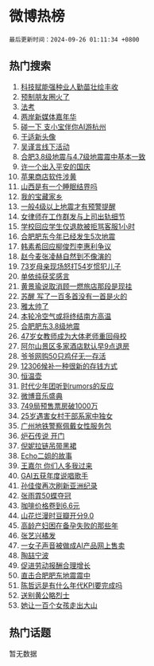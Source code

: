 # 微博热榜

`最后更新时间：2024-09-26 01:11:34 +0800`

## 热门搜索

1. [科技赋能强种业人勤苗壮绘丰收](https://m.weibo.cn/search?containerid=100103type%3D1%26t%3D10%26q%3D%23%E7%A7%91%E6%8A%80%E8%B5%8B%E8%83%BD%E5%BC%BA%E7%A7%8D%E4%B8%9A%E4%BA%BA%E5%8B%A4%E8%8B%97%E5%A3%AE%E7%BB%98%E4%B8%B0%E6%94%B6%23&stream_entry_id=51&isnewpage=1&extparam=seat%3D1%26cate%3D10103%26pos%3D0%26filter_type%3Drealtimehot%26stream_entry_id%3D51%26c_type%3D51%26q%3D%2523%25E7%25A7%2591%25E6%258A%2580%25E8%25B5%258B%25E8%2583%25BD%25E5%25BC%25BA%25E7%25A7%258D%25E4%25B8%259A%25E4%25BA%25BA%25E5%258B%25A4%25E8%258B%2597%25E5%25A3%25AE%25E7%25BB%2598%25E4%25B8%25B0%25E6%2594%25B6%2523%26dgr%3D0%26display_time%3D1727284292%26pre_seqid%3D1727284292857013971254)
1. [预制朋友圈火了](https://m.weibo.cn/search?containerid=100103type%3D1%26t%3D10%26q%3D%E9%A2%84%E5%88%B6%E6%9C%8B%E5%8F%8B%E5%9C%88%E7%81%AB%E4%BA%86&stream_entry_id=31&isnewpage=1&extparam=seat%3D1%26cate%3D5001%26band_rank%3D1%26stream_entry_id%3D31%26realpos%3D1%26lcate%3D5001%26pos%3D0%26filter_type%3Drealtimehot%26flag%3D2%26c_type%3D31%26q%3D%25E9%25A2%2584%25E5%2588%25B6%25E6%259C%258B%25E5%258F%258B%25E5%259C%2588%25E7%2581%25AB%25E4%25BA%2586%26dgr%3D0%26display_time%3D1727284292%26pre_seqid%3D1727284292857013971254)
1. [法考](https://m.weibo.cn/search?containerid=100103type%3D1%26t%3D10%26q%3D%E6%B3%95%E8%80%83&stream_entry_id=31&isnewpage=1&extparam=seat%3D1%26cate%3D5001%26band_rank%3D2%26stream_entry_id%3D31%26realpos%3D2%26lcate%3D5001%26pos%3D1%26filter_type%3Drealtimehot%26flag%3D2%26c_type%3D31%26q%3D%25E6%25B3%2595%25E8%2580%2583%26dgr%3D0%26display_time%3D1727284292%26pre_seqid%3D1727284292857013971254)
1. [两岸新媒体嘉年华](https://m.weibo.cn/search?containerid=100103type%3D1%26t%3D10%26q%3D%23%E4%B8%A4%E5%B2%B8%E6%96%B0%E5%AA%92%E4%BD%93%E5%98%89%E5%B9%B4%E5%8D%8E%23&stream_entry_id=31&isnewpage=1&extparam=seat%3D1%26cate%3D5001%26band_rank%3D3%26stream_entry_id%3D31%26realpos%3D3%26lcate%3D5001%26pos%3D2%26filter_type%3Drealtimehot%26flag%3D0%26c_type%3D31%26q%3D%2523%25E4%25B8%25A4%25E5%25B2%25B8%25E6%2596%25B0%25E5%25AA%2592%25E4%25BD%2593%25E5%2598%2589%25E5%25B9%25B4%25E5%258D%258E%2523%26dgr%3D0%26display_time%3D1727284292%26pre_seqid%3D1727284292857013971254)
1. [碰一下 支小宝伴你AI游杭州](https://m.weibo.cn/search?containerid=100103type%3D1%26t%3D10%26q%3D%23%E7%A2%B0%E4%B8%80%E4%B8%8B+%E6%94%AF%E5%B0%8F%E5%AE%9D%E4%BC%B4%E4%BD%A0AI%E6%B8%B8%E6%9D%AD%E5%B7%9E%23&stream_entry_id=31&isnewpage=1&extparam=seat%3D1%26cate%3D5001%26adid%3D256930%26band_rank%3D4%26stream_entry_id%3D31%26is_ad_pos%3D1%26lcate%3D5001%26pos%3D3%26filter_type%3Drealtimehot%26c_type%3D31%26topic_ad%3D1%26q%3D%2523%25E7%25A2%25B0%25E4%25B8%2580%25E4%25B8%258B%2520%25E6%2594%25AF%25E5%25B0%258F%25E5%25AE%259D%25E4%25BC%25B4%25E4%25BD%25A0AI%25E6%25B8%25B8%25E6%259D%25AD%25E5%25B7%259E%2523%26dgr%3D0%26display_time%3D1727284292%26pre_seqid%3D1727284292857013971254)
1. [于适新头像](https://m.weibo.cn/search?containerid=100103type%3D1%26t%3D10%26q%3D%E4%BA%8E%E9%80%82%E6%96%B0%E5%A4%B4%E5%83%8F&stream_entry_id=31&isnewpage=1&extparam=seat%3D1%26cate%3D5001%26band_rank%3D4%26stream_entry_id%3D31%26realpos%3D4%26lcate%3D5001%26pos%3D4%26filter_type%3Drealtimehot%26flag%3D2%26c_type%3D31%26q%3D%25E4%25BA%258E%25E9%2580%2582%25E6%2596%25B0%25E5%25A4%25B4%25E5%2583%258F%26dgr%3D0%26display_time%3D1727284292%26pre_seqid%3D1727284292857013971254)
1. [吴谨言线下活动](https://m.weibo.cn/search?containerid=100103type%3D1%26t%3D10%26q%3D%E5%90%B4%E8%B0%A8%E8%A8%80%E7%BA%BF%E4%B8%8B%E6%B4%BB%E5%8A%A8&stream_entry_id=31&isnewpage=1&extparam=seat%3D1%26cate%3D5001%26band_rank%3D5%26stream_entry_id%3D31%26realpos%3D5%26lcate%3D5001%26pos%3D5%26filter_type%3Drealtimehot%26flag%3D2%26c_type%3D31%26q%3D%25E5%2590%25B4%25E8%25B0%25A8%25E8%25A8%2580%25E7%25BA%25BF%25E4%25B8%258B%25E6%25B4%25BB%25E5%258A%25A8%26dgr%3D0%26display_time%3D1727284292%26pre_seqid%3D1727284292857013971254)
1. [合肥3.8级地震与4.7级地震震中基本一致](https://m.weibo.cn/search?containerid=100103type%3D1%26t%3D10%26q%3D%23%E5%90%88%E8%82%A53.8%E7%BA%A7%E5%9C%B0%E9%9C%87%E4%B8%8E4.7%E7%BA%A7%E5%9C%B0%E9%9C%87%E9%9C%87%E4%B8%AD%E5%9F%BA%E6%9C%AC%E4%B8%80%E8%87%B4%23&stream_entry_id=31&isnewpage=1&extparam=seat%3D1%26cate%3D5001%26band_rank%3D6%26stream_entry_id%3D31%26realpos%3D6%26lcate%3D5001%26pos%3D6%26filter_type%3Drealtimehot%26flag%3D0%26c_type%3D31%26q%3D%2523%25E5%2590%2588%25E8%2582%25A53.8%25E7%25BA%25A7%25E5%259C%25B0%25E9%259C%2587%25E4%25B8%258E4.7%25E7%25BA%25A7%25E5%259C%25B0%25E9%259C%2587%25E9%259C%2587%25E4%25B8%25AD%25E5%259F%25BA%25E6%259C%25AC%25E4%25B8%2580%25E8%2587%25B4%2523%26dgr%3D0%26display_time%3D1727284292%26pre_seqid%3D1727284292857013971254)
1. [许一个出入平安的国庆](https://m.weibo.cn/search?containerid=100103type%3D1%26t%3D10%26q%3D%23%E8%AE%B8%E4%B8%80%E4%B8%AA%E5%87%BA%E5%85%A5%E5%B9%B3%E5%AE%89%E7%9A%84%E5%9B%BD%E5%BA%86%23&stream_entry_id=31&isnewpage=1&extparam=seat%3D1%26cate%3D5001%26adid%3D256446%26band_rank%3D7%26stream_entry_id%3D31%26is_ad_pos%3D1%26lcate%3D5001%26pos%3D7%26filter_type%3Drealtimehot%26c_type%3D31%26topic_ad%3D1%26q%3D%2523%25E8%25AE%25B8%25E4%25B8%2580%25E4%25B8%25AA%25E5%2587%25BA%25E5%2585%25A5%25E5%25B9%25B3%25E5%25AE%2589%25E7%259A%2584%25E5%259B%25BD%25E5%25BA%2586%2523%26dgr%3D0%26display_time%3D1727284292%26pre_seqid%3D1727284292857013971254)
1. [苹果商店软件涉黄](https://m.weibo.cn/search?containerid=100103type%3D1%26t%3D10%26q%3D%23%E8%8B%B9%E6%9E%9C%E5%95%86%E5%BA%97%E8%BD%AF%E4%BB%B6%E6%B6%89%E9%BB%84%23&stream_entry_id=31&isnewpage=1&extparam=seat%3D1%26cate%3D5001%26band_rank%3D7%26stream_entry_id%3D31%26realpos%3D7%26lcate%3D5001%26pos%3D8%26filter_type%3Drealtimehot%26flag%3D0%26c_type%3D31%26q%3D%2523%25E8%258B%25B9%25E6%259E%259C%25E5%2595%2586%25E5%25BA%2597%25E8%25BD%25AF%25E4%25BB%25B6%25E6%25B6%2589%25E9%25BB%2584%2523%26dgr%3D0%26display_time%3D1727284292%26pre_seqid%3D1727284292857013971254)
1. [山西是有一个睡眠结界吗](https://m.weibo.cn/search?containerid=100103type%3D1%26t%3D10%26q%3D%23%E5%B1%B1%E8%A5%BF%E6%98%AF%E6%9C%89%E4%B8%80%E4%B8%AA%E7%9D%A1%E7%9C%A0%E7%BB%93%E7%95%8C%E5%90%97%23&stream_entry_id=31&isnewpage=1&extparam=seat%3D1%26cate%3D5001%26band_rank%3D8%26stream_entry_id%3D31%26realpos%3D8%26lcate%3D5001%26pos%3D9%26filter_type%3Drealtimehot%26flag%3D1%26c_type%3D31%26q%3D%2523%25E5%25B1%25B1%25E8%25A5%25BF%25E6%2598%25AF%25E6%259C%2589%25E4%25B8%2580%25E4%25B8%25AA%25E7%259D%25A1%25E7%259C%25A0%25E7%25BB%2593%25E7%2595%258C%25E5%2590%2597%2523%26dgr%3D0%26display_time%3D1727284292%26pre_seqid%3D1727284292857013971254)
1. [我的宝藏家乡](https://m.weibo.cn/search?containerid=100103type%3D1%26t%3D10%26q%3D%23%E6%88%91%E7%9A%84%E5%AE%9D%E8%97%8F%E5%AE%B6%E4%B9%A1%23&stream_entry_id=31&isnewpage=1&extparam=seat%3D1%26cate%3D5001%26band_rank%3D9%26stream_entry_id%3D31%26realpos%3D9%26lcate%3D5001%26pos%3D10%26filter_type%3Drealtimehot%26flag%3D0%26c_type%3D31%26q%3D%2523%25E6%2588%2591%25E7%259A%2584%25E5%25AE%259D%25E8%2597%258F%25E5%25AE%25B6%25E4%25B9%25A1%2523%26dgr%3D0%26display_time%3D1727284292%26pre_seqid%3D1727284292857013971254)
1. [一般4级以上地震才有预警提醒](https://m.weibo.cn/search?containerid=100103type%3D1%26t%3D10%26q%3D%23%E4%B8%80%E8%88%AC4%E7%BA%A7%E4%BB%A5%E4%B8%8A%E5%9C%B0%E9%9C%87%E6%89%8D%E6%9C%89%E9%A2%84%E8%AD%A6%E6%8F%90%E9%86%92%23&stream_entry_id=31&isnewpage=1&extparam=seat%3D1%26cate%3D5001%26band_rank%3D10%26stream_entry_id%3D31%26realpos%3D10%26lcate%3D5001%26pos%3D11%26filter_type%3Drealtimehot%26flag%3D0%26c_type%3D31%26q%3D%2523%25E4%25B8%2580%25E8%2588%25AC4%25E7%25BA%25A7%25E4%25BB%25A5%25E4%25B8%258A%25E5%259C%25B0%25E9%259C%2587%25E6%2589%258D%25E6%259C%2589%25E9%25A2%2584%25E8%25AD%25A6%25E6%258F%2590%25E9%2586%2592%2523%26dgr%3D0%26display_time%3D1727284292%26pre_seqid%3D1727284292857013971254)
1. [女律师在工作群发与上司出轨细节](https://m.weibo.cn/search?containerid=100103type%3D1%26t%3D10%26q%3D%23%E5%A5%B3%E5%BE%8B%E5%B8%88%E5%9C%A8%E5%B7%A5%E4%BD%9C%E7%BE%A4%E5%8F%91%E4%B8%8E%E4%B8%8A%E5%8F%B8%E5%87%BA%E8%BD%A8%E7%BB%86%E8%8A%82%23&stream_entry_id=31&isnewpage=1&extparam=seat%3D1%26cate%3D5001%26band_rank%3D11%26stream_entry_id%3D31%26realpos%3D11%26lcate%3D5001%26pos%3D12%26filter_type%3Drealtimehot%26flag%3D2%26c_type%3D31%26q%3D%2523%25E5%25A5%25B3%25E5%25BE%258B%25E5%25B8%2588%25E5%259C%25A8%25E5%25B7%25A5%25E4%25BD%259C%25E7%25BE%25A4%25E5%258F%2591%25E4%25B8%258E%25E4%25B8%258A%25E5%258F%25B8%25E5%2587%25BA%25E8%25BD%25A8%25E7%25BB%2586%25E8%258A%2582%2523%26dgr%3D0%26display_time%3D1727284292%26pre_seqid%3D1727284292857013971254)
1. [学校回应学生仅退款被拒骂客服1小时](https://m.weibo.cn/search?containerid=100103type%3D1%26t%3D10%26q%3D%23%E5%AD%A6%E6%A0%A1%E5%9B%9E%E5%BA%94%E5%AD%A6%E7%94%9F%E4%BB%85%E9%80%80%E6%AC%BE%E8%A2%AB%E6%8B%92%E9%AA%82%E5%AE%A2%E6%9C%8D1%E5%B0%8F%E6%97%B6%23&stream_entry_id=31&isnewpage=1&extparam=seat%3D1%26cate%3D5001%26band_rank%3D12%26stream_entry_id%3D31%26realpos%3D12%26lcate%3D5001%26pos%3D13%26filter_type%3Drealtimehot%26flag%3D2%26c_type%3D31%26q%3D%2523%25E5%25AD%25A6%25E6%25A0%25A1%25E5%259B%259E%25E5%25BA%2594%25E5%25AD%25A6%25E7%2594%259F%25E4%25BB%2585%25E9%2580%2580%25E6%25AC%25BE%25E8%25A2%25AB%25E6%258B%2592%25E9%25AA%2582%25E5%25AE%25A2%25E6%259C%258D1%25E5%25B0%258F%25E6%2597%25B6%2523%26dgr%3D0%26display_time%3D1727284292%26pre_seqid%3D1727284292857013971254)
1. [合肥肥东今年已经发生5次地震](https://m.weibo.cn/search?containerid=100103type%3D1%26t%3D10%26q%3D%23%E5%90%88%E8%82%A5%E8%82%A5%E4%B8%9C%E4%BB%8A%E5%B9%B4%E5%B7%B2%E7%BB%8F%E5%8F%91%E7%94%9F5%E6%AC%A1%E5%9C%B0%E9%9C%87%23&stream_entry_id=31&isnewpage=1&extparam=seat%3D1%26cate%3D5001%26band_rank%3D13%26stream_entry_id%3D31%26realpos%3D13%26lcate%3D5001%26pos%3D14%26filter_type%3Drealtimehot%26flag%3D0%26c_type%3D31%26q%3D%2523%25E5%2590%2588%25E8%2582%25A5%25E8%2582%25A5%25E4%25B8%259C%25E4%25BB%258A%25E5%25B9%25B4%25E5%25B7%25B2%25E7%25BB%258F%25E5%258F%2591%25E7%2594%259F5%25E6%25AC%25A1%25E5%259C%25B0%25E9%259C%2587%2523%26dgr%3D0%26display_time%3D1727284292%26pre_seqid%3D1727284292857013971254)
1. [韩素希回应柳俊烈李惠利争议](https://m.weibo.cn/search?containerid=100103type%3D1%26t%3D10%26q%3D%23%E9%9F%A9%E7%B4%A0%E5%B8%8C%E5%9B%9E%E5%BA%94%E6%9F%B3%E4%BF%8A%E7%83%88%E6%9D%8E%E6%83%A0%E5%88%A9%E4%BA%89%E8%AE%AE%23&stream_entry_id=31&isnewpage=1&extparam=seat%3D1%26cate%3D5001%26band_rank%3D14%26stream_entry_id%3D31%26realpos%3D14%26lcate%3D5001%26pos%3D15%26filter_type%3Drealtimehot%26flag%3D2%26c_type%3D31%26q%3D%2523%25E9%259F%25A9%25E7%25B4%25A0%25E5%25B8%258C%25E5%259B%259E%25E5%25BA%2594%25E6%259F%25B3%25E4%25BF%258A%25E7%2583%2588%25E6%259D%258E%25E6%2583%25A0%25E5%2588%25A9%25E4%25BA%2589%25E8%25AE%25AE%2523%26dgr%3D0%26display_time%3D1727284292%26pre_seqid%3D1727284292857013971254)
1. [赵今麦张凌赫自然到不像演的](https://m.weibo.cn/search?containerid=100103type%3D1%26t%3D10%26q%3D%E8%B5%B5%E4%BB%8A%E9%BA%A6%E5%BC%A0%E5%87%8C%E8%B5%AB%E8%87%AA%E7%84%B6%E5%88%B0%E4%B8%8D%E5%83%8F%E6%BC%94%E7%9A%84&stream_entry_id=31&isnewpage=1&extparam=seat%3D1%26cate%3D5001%26band_rank%3D15%26stream_entry_id%3D31%26realpos%3D15%26lcate%3D5001%26pos%3D16%26filter_type%3Drealtimehot%26flag%3D2%26c_type%3D31%26q%3D%25E8%25B5%25B5%25E4%25BB%258A%25E9%25BA%25A6%25E5%25BC%25A0%25E5%2587%258C%25E8%25B5%25AB%25E8%2587%25AA%25E7%2584%25B6%25E5%2588%25B0%25E4%25B8%258D%25E5%2583%258F%25E6%25BC%2594%25E7%259A%2584%26dgr%3D0%26display_time%3D1727284292%26pre_seqid%3D1727284292857013971254)
1. [73岁母亲现场怒打54岁惯犯儿子](https://m.weibo.cn/search?containerid=100103type%3D1%26t%3D10%26q%3D%2373%E5%B2%81%E6%AF%8D%E4%BA%B2%E7%8E%B0%E5%9C%BA%E6%80%92%E6%89%9354%E5%B2%81%E6%83%AF%E7%8A%AF%E5%84%BF%E5%AD%90%23&stream_entry_id=31&isnewpage=1&extparam=seat%3D1%26cate%3D5001%26band_rank%3D16%26stream_entry_id%3D31%26realpos%3D16%26lcate%3D5001%26pos%3D17%26filter_type%3Drealtimehot%26flag%3D0%26c_type%3D31%26q%3D%252373%25E5%25B2%2581%25E6%25AF%258D%25E4%25BA%25B2%25E7%258E%25B0%25E5%259C%25BA%25E6%2580%2592%25E6%2589%259354%25E5%25B2%2581%25E6%2583%25AF%25E7%258A%25AF%25E5%2584%25BF%25E5%25AD%2590%2523%26dgr%3D0%26display_time%3D1727284292%26pre_seqid%3D1727284292857013971254)
1. [单依纯获奖感言](https://m.weibo.cn/search?containerid=100103type%3D1%26t%3D10%26q%3D%E5%8D%95%E4%BE%9D%E7%BA%AF%E8%8E%B7%E5%A5%96%E6%84%9F%E8%A8%80&stream_entry_id=31&isnewpage=1&extparam=seat%3D1%26cate%3D5001%26band_rank%3D17%26stream_entry_id%3D31%26realpos%3D17%26lcate%3D5001%26pos%3D18%26filter_type%3Drealtimehot%26flag%3D0%26c_type%3D31%26q%3D%25E5%258D%2595%25E4%25BE%259D%25E7%25BA%25AF%25E8%258E%25B7%25E5%25A5%2596%25E6%2584%259F%25E8%25A8%2580%26dgr%3D0%26display_time%3D1727284292%26pre_seqid%3D1727284292857013971254)
1. [黄景瑜说取消顾一燃旅店那段是现挂](https://m.weibo.cn/search?containerid=100103type%3D1%26t%3D10%26q%3D%E9%BB%84%E6%99%AF%E7%91%9C%E8%AF%B4%E5%8F%96%E6%B6%88%E9%A1%BE%E4%B8%80%E7%87%83%E6%97%85%E5%BA%97%E9%82%A3%E6%AE%B5%E6%98%AF%E7%8E%B0%E6%8C%82&stream_entry_id=31&isnewpage=1&extparam=seat%3D1%26cate%3D5001%26band_rank%3D18%26stream_entry_id%3D31%26realpos%3D18%26lcate%3D5001%26pos%3D19%26filter_type%3Drealtimehot%26flag%3D0%26c_type%3D31%26q%3D%25E9%25BB%2584%25E6%2599%25AF%25E7%2591%259C%25E8%25AF%25B4%25E5%258F%2596%25E6%25B6%2588%25E9%25A1%25BE%25E4%25B8%2580%25E7%2587%2583%25E6%2597%2585%25E5%25BA%2597%25E9%2582%25A3%25E6%25AE%25B5%25E6%2598%25AF%25E7%258E%25B0%25E6%258C%2582%26dgr%3D0%26display_time%3D1727284292%26pre_seqid%3D1727284292857013971254)
1. [苏醒 写了一百多首没有一首是火的](https://m.weibo.cn/search?containerid=100103type%3D1%26t%3D10%26q%3D%E8%8B%8F%E9%86%92+%E5%86%99%E4%BA%86%E4%B8%80%E7%99%BE%E5%A4%9A%E9%A6%96%E6%B2%A1%E6%9C%89%E4%B8%80%E9%A6%96%E6%98%AF%E7%81%AB%E7%9A%84&stream_entry_id=31&isnewpage=1&extparam=seat%3D1%26cate%3D5001%26band_rank%3D19%26stream_entry_id%3D31%26realpos%3D19%26lcate%3D5001%26pos%3D20%26filter_type%3Drealtimehot%26flag%3D0%26c_type%3D31%26q%3D%25E8%258B%258F%25E9%2586%2592%2520%25E5%2586%2599%25E4%25BA%2586%25E4%25B8%2580%25E7%2599%25BE%25E5%25A4%259A%25E9%25A6%2596%25E6%25B2%25A1%25E6%259C%2589%25E4%25B8%2580%25E9%25A6%2596%25E6%2598%25AF%25E7%2581%25AB%25E7%259A%2584%26dgr%3D0%26display_time%3D1727284292%26pre_seqid%3D1727284292857013971254)
1. [雅太帅了](https://m.weibo.cn/search?containerid=100103type%3D1%26t%3D10%26q%3D%E9%9B%85%E5%A4%AA%E5%B8%85%E4%BA%86&stream_entry_id=31&isnewpage=1&extparam=seat%3D1%26cate%3D5001%26band_rank%3D20%26stream_entry_id%3D31%26realpos%3D20%26lcate%3D5001%26pos%3D21%26filter_type%3Drealtimehot%26flag%3D0%26c_type%3D31%26q%3D%25E9%259B%2585%25E5%25A4%25AA%25E5%25B8%2585%25E4%25BA%2586%26dgr%3D0%26display_time%3D1727284292%26pre_seqid%3D1727284292857013971254)
1. [本轮冷空气或将终结南方高温](https://m.weibo.cn/search?containerid=100103type%3D1%26t%3D10%26q%3D%23%E6%9C%AC%E8%BD%AE%E5%86%B7%E7%A9%BA%E6%B0%94%E6%88%96%E5%B0%86%E7%BB%88%E7%BB%93%E5%8D%97%E6%96%B9%E9%AB%98%E6%B8%A9%23&stream_entry_id=31&isnewpage=1&extparam=seat%3D1%26cate%3D5001%26band_rank%3D21%26stream_entry_id%3D31%26realpos%3D21%26lcate%3D5001%26pos%3D22%26filter_type%3Drealtimehot%26flag%3D0%26c_type%3D31%26q%3D%2523%25E6%259C%25AC%25E8%25BD%25AE%25E5%2586%25B7%25E7%25A9%25BA%25E6%25B0%2594%25E6%2588%2596%25E5%25B0%2586%25E7%25BB%2588%25E7%25BB%2593%25E5%258D%2597%25E6%2596%25B9%25E9%25AB%2598%25E6%25B8%25A9%2523%26dgr%3D0%26display_time%3D1727284292%26pre_seqid%3D1727284292857013971254)
1. [合肥肥东3.8级地震](https://m.weibo.cn/search?containerid=100103type%3D1%26t%3D10%26q%3D%23%E5%90%88%E8%82%A5%E8%82%A5%E4%B8%9C3.8%E7%BA%A7%E5%9C%B0%E9%9C%87%23&stream_entry_id=31&isnewpage=1&extparam=seat%3D1%26cate%3D5001%26band_rank%3D22%26stream_entry_id%3D31%26realpos%3D22%26lcate%3D5001%26pos%3D23%26filter_type%3Drealtimehot%26flag%3D0%26c_type%3D31%26q%3D%2523%25E5%2590%2588%25E8%2582%25A5%25E8%2582%25A5%25E4%25B8%259C3.8%25E7%25BA%25A7%25E5%259C%25B0%25E9%259C%2587%2523%26dgr%3D0%26display_time%3D1727284292%26pre_seqid%3D1727284292857013971254)
1. [47岁女教师成为大体老师重回母校](https://m.weibo.cn/search?containerid=100103type%3D1%26t%3D10%26q%3D%2347%E5%B2%81%E5%A5%B3%E6%95%99%E5%B8%88%E6%88%90%E4%B8%BA%E5%A4%A7%E4%BD%93%E8%80%81%E5%B8%88%E9%87%8D%E5%9B%9E%E6%AF%8D%E6%A0%A1%23&stream_entry_id=31&isnewpage=1&extparam=seat%3D1%26cate%3D5001%26band_rank%3D23%26stream_entry_id%3D31%26realpos%3D23%26lcate%3D5001%26pos%3D24%26filter_type%3Drealtimehot%26flag%3D0%26c_type%3D31%26q%3D%252347%25E5%25B2%2581%25E5%25A5%25B3%25E6%2595%2599%25E5%25B8%2588%25E6%2588%2590%25E4%25B8%25BA%25E5%25A4%25A7%25E4%25BD%2593%25E8%2580%2581%25E5%25B8%2588%25E9%2587%258D%25E5%259B%259E%25E6%25AF%258D%25E6%25A0%25A1%2523%26dgr%3D0%26display_time%3D1727284292%26pre_seqid%3D1727284292857013971254)
1. [阿尔山景区多家酒店默认早9点退房](https://m.weibo.cn/search?containerid=100103type%3D1%26t%3D10%26q%3D%23%E9%98%BF%E5%B0%94%E5%B1%B1%E6%99%AF%E5%8C%BA%E5%A4%9A%E5%AE%B6%E9%85%92%E5%BA%97%E9%BB%98%E8%AE%A4%E6%97%A99%E7%82%B9%E9%80%80%E6%88%BF%23&stream_entry_id=31&isnewpage=1&extparam=seat%3D1%26cate%3D5001%26band_rank%3D24%26stream_entry_id%3D31%26realpos%3D24%26lcate%3D5001%26pos%3D25%26filter_type%3Drealtimehot%26flag%3D0%26c_type%3D31%26q%3D%2523%25E9%2598%25BF%25E5%25B0%2594%25E5%25B1%25B1%25E6%2599%25AF%25E5%258C%25BA%25E5%25A4%259A%25E5%25AE%25B6%25E9%2585%2592%25E5%25BA%2597%25E9%25BB%2598%25E8%25AE%25A4%25E6%2597%25A99%25E7%2582%25B9%25E9%2580%2580%25E6%2588%25BF%2523%26dgr%3D0%26display_time%3D1727284292%26pre_seqid%3D1727284292857013971254)
1. [爷爷网购50只鸡仔无一存活](https://m.weibo.cn/search?containerid=100103type%3D1%26t%3D10%26q%3D%23%E7%88%B7%E7%88%B7%E7%BD%91%E8%B4%AD50%E5%8F%AA%E9%B8%A1%E4%BB%94%E6%97%A0%E4%B8%80%E5%AD%98%E6%B4%BB%23&stream_entry_id=31&isnewpage=1&extparam=seat%3D1%26cate%3D5001%26band_rank%3D25%26stream_entry_id%3D31%26realpos%3D25%26lcate%3D5001%26pos%3D26%26filter_type%3Drealtimehot%26flag%3D1%26c_type%3D31%26q%3D%2523%25E7%2588%25B7%25E7%2588%25B7%25E7%25BD%2591%25E8%25B4%25AD50%25E5%258F%25AA%25E9%25B8%25A1%25E4%25BB%2594%25E6%2597%25A0%25E4%25B8%2580%25E5%25AD%2598%25E6%25B4%25BB%2523%26dgr%3D0%26display_time%3D1727284292%26pre_seqid%3D1727284292857013971254)
1. [12306候补一种很新的存钱方式](https://m.weibo.cn/search?containerid=100103type%3D1%26t%3D10%26q%3D%2312306%E5%80%99%E8%A1%A5%E4%B8%80%E7%A7%8D%E5%BE%88%E6%96%B0%E7%9A%84%E5%AD%98%E9%92%B1%E6%96%B9%E5%BC%8F%23&stream_entry_id=31&isnewpage=1&extparam=seat%3D1%26cate%3D5001%26band_rank%3D26%26stream_entry_id%3D31%26realpos%3D26%26lcate%3D5001%26pos%3D27%26filter_type%3Drealtimehot%26flag%3D0%26c_type%3D31%26q%3D%252312306%25E5%2580%2599%25E8%25A1%25A5%25E4%25B8%2580%25E7%25A7%258D%25E5%25BE%2588%25E6%2596%25B0%25E7%259A%2584%25E5%25AD%2598%25E9%2592%25B1%25E6%2596%25B9%25E5%25BC%258F%2523%26dgr%3D0%26display_time%3D1727284292%26pre_seqid%3D1727284292857013971254)
1. [恒温壶](https://m.weibo.cn/search?containerid=100103type%3D1%26t%3D10%26q%3D%E6%81%92%E6%B8%A9%E5%A3%B6&stream_entry_id=31&isnewpage=1&extparam=seat%3D1%26cate%3D5001%26band_rank%3D27%26stream_entry_id%3D31%26realpos%3D27%26lcate%3D5001%26pos%3D28%26filter_type%3Drealtimehot%26flag%3D1%26c_type%3D31%26q%3D%25E6%2581%2592%25E6%25B8%25A9%25E5%25A3%25B6%26dgr%3D0%26display_time%3D1727284292%26pre_seqid%3D1727284292857013971254)
1. [时代少年团听到rumors的反应](https://m.weibo.cn/search?containerid=100103type%3D1%26t%3D10%26q%3D%E6%97%B6%E4%BB%A3%E5%B0%91%E5%B9%B4%E5%9B%A2%E5%90%AC%E5%88%B0rumors%E7%9A%84%E5%8F%8D%E5%BA%94&stream_entry_id=31&isnewpage=1&extparam=seat%3D1%26cate%3D5001%26band_rank%3D28%26stream_entry_id%3D31%26realpos%3D28%26lcate%3D5001%26pos%3D29%26filter_type%3Drealtimehot%26flag%3D0%26c_type%3D31%26q%3D%25E6%2597%25B6%25E4%25BB%25A3%25E5%25B0%2591%25E5%25B9%25B4%25E5%259B%25A2%25E5%2590%25AC%25E5%2588%25B0rumors%25E7%259A%2584%25E5%258F%258D%25E5%25BA%2594%26dgr%3D0%26display_time%3D1727284292%26pre_seqid%3D1727284292857013971254)
1. [微博音乐盛典](https://m.weibo.cn/search?containerid=100103type%3D1%26t%3D10%26q%3D%E5%BE%AE%E5%8D%9A%E9%9F%B3%E4%B9%90%E7%9B%9B%E5%85%B8&stream_entry_id=31&isnewpage=1&extparam=seat%3D1%26cate%3D5001%26band_rank%3D29%26stream_entry_id%3D31%26realpos%3D29%26lcate%3D5001%26pos%3D30%26filter_type%3Drealtimehot%26flag%3D0%26c_type%3D31%26q%3D%25E5%25BE%25AE%25E5%258D%259A%25E9%259F%25B3%25E4%25B9%2590%25E7%259B%259B%25E5%2585%25B8%26dgr%3D0%26display_time%3D1727284292%26pre_seqid%3D1727284292857013971254)
1. [749局预售票房破1000万](https://m.weibo.cn/search?containerid=100103type%3D1%26t%3D10%26q%3D%23749%E5%B1%80%E9%A2%84%E5%94%AE%E7%A5%A8%E6%88%BF%E7%A0%B41000%E4%B8%87%23&stream_entry_id=31&isnewpage=1&extparam=seat%3D1%26cate%3D5001%26band_rank%3D30%26stream_entry_id%3D31%26realpos%3D30%26lcate%3D5001%26pos%3D31%26filter_type%3Drealtimehot%26flag%3D1%26c_type%3D31%26q%3D%2523749%25E5%25B1%2580%25E9%25A2%2584%25E5%2594%25AE%25E7%25A5%25A8%25E6%2588%25BF%25E7%25A0%25B41000%25E4%25B8%2587%2523%26dgr%3D0%26display_time%3D1727284292%26pre_seqid%3D1727284292857013971254)
1. [25岁遇害女村干部系家中独女](https://m.weibo.cn/search?containerid=100103type%3D1%26t%3D10%26q%3D%2325%E5%B2%81%E9%81%87%E5%AE%B3%E5%A5%B3%E6%9D%91%E5%B9%B2%E9%83%A8%E7%B3%BB%E5%AE%B6%E4%B8%AD%E7%8B%AC%E5%A5%B3%23&stream_entry_id=31&isnewpage=1&extparam=seat%3D1%26cate%3D5001%26band_rank%3D31%26stream_entry_id%3D31%26realpos%3D31%26lcate%3D5001%26pos%3D32%26filter_type%3Drealtimehot%26flag%3D0%26c_type%3D31%26q%3D%252325%25E5%25B2%2581%25E9%2581%2587%25E5%25AE%25B3%25E5%25A5%25B3%25E6%259D%2591%25E5%25B9%25B2%25E9%2583%25A8%25E7%25B3%25BB%25E5%25AE%25B6%25E4%25B8%25AD%25E7%258B%25AC%25E5%25A5%25B3%2523%26dgr%3D0%26display_time%3D1727284292%26pre_seqid%3D1727284292857013971254)
1. [广州地铁警察佩戴女性服务包](https://m.weibo.cn/search?containerid=100103type%3D1%26t%3D10%26q%3D%23%E5%B9%BF%E5%B7%9E%E5%9C%B0%E9%93%81%E8%AD%A6%E5%AF%9F%E4%BD%A9%E6%88%B4%E5%A5%B3%E6%80%A7%E6%9C%8D%E5%8A%A1%E5%8C%85%23&stream_entry_id=31&isnewpage=1&extparam=seat%3D1%26cate%3D5001%26band_rank%3D32%26stream_entry_id%3D31%26realpos%3D32%26lcate%3D5001%26pos%3D33%26filter_type%3Drealtimehot%26flag%3D0%26c_type%3D31%26q%3D%2523%25E5%25B9%25BF%25E5%25B7%259E%25E5%259C%25B0%25E9%2593%2581%25E8%25AD%25A6%25E5%25AF%259F%25E4%25BD%25A9%25E6%2588%25B4%25E5%25A5%25B3%25E6%2580%25A7%25E6%259C%258D%25E5%258A%25A1%25E5%258C%2585%2523%26dgr%3D0%26display_time%3D1727284292%26pre_seqid%3D1727284292857013971254)
1. [炉石传说 开门](https://m.weibo.cn/search?containerid=100103type%3D1%26t%3D10%26q%3D%E7%82%89%E7%9F%B3%E4%BC%A0%E8%AF%B4+%E5%BC%80%E9%97%A8&stream_entry_id=31&isnewpage=1&extparam=seat%3D1%26cate%3D5001%26band_rank%3D33%26stream_entry_id%3D31%26realpos%3D33%26lcate%3D5001%26pos%3D34%26filter_type%3Drealtimehot%26flag%3D0%26c_type%3D31%26q%3D%25E7%2582%2589%25E7%259F%25B3%25E4%25BC%25A0%25E8%25AF%25B4%2520%25E5%25BC%2580%25E9%2597%25A8%26dgr%3D0%26display_time%3D1727284292%26pre_seqid%3D1727284292857013971254)
1. [倪妮拉链吊带黑裙](https://m.weibo.cn/search?containerid=100103type%3D1%26t%3D10%26q%3D%E5%80%AA%E5%A6%AE%E6%8B%89%E9%93%BE%E5%90%8A%E5%B8%A6%E9%BB%91%E8%A3%99&stream_entry_id=31&isnewpage=1&extparam=seat%3D1%26cate%3D5001%26band_rank%3D34%26stream_entry_id%3D31%26realpos%3D34%26lcate%3D5001%26pos%3D35%26filter_type%3Drealtimehot%26flag%3D0%26c_type%3D31%26q%3D%25E5%2580%25AA%25E5%25A6%25AE%25E6%258B%2589%25E9%2593%25BE%25E5%2590%258A%25E5%25B8%25A6%25E9%25BB%2591%25E8%25A3%2599%26dgr%3D0%26display_time%3D1727284292%26pre_seqid%3D1727284292857013971254)
1. [Echo二姐的故事](https://m.weibo.cn/search?containerid=100103type%3D1%26t%3D10%26q%3DEcho%E4%BA%8C%E5%A7%90%E7%9A%84%E6%95%85%E4%BA%8B&stream_entry_id=31&isnewpage=1&extparam=seat%3D1%26cate%3D5001%26band_rank%3D35%26stream_entry_id%3D31%26realpos%3D35%26lcate%3D5001%26pos%3D36%26filter_type%3Drealtimehot%26flag%3D0%26c_type%3D31%26q%3DEcho%25E4%25BA%258C%25E5%25A7%2590%25E7%259A%2584%25E6%2595%2585%25E4%25BA%258B%26dgr%3D0%26display_time%3D1727284292%26pre_seqid%3D1727284292857013971254)
1. [王嘉尔 你们人多我过来](https://m.weibo.cn/search?containerid=100103type%3D1%26t%3D10%26q%3D%E7%8E%8B%E5%98%89%E5%B0%94+%E4%BD%A0%E4%BB%AC%E4%BA%BA%E5%A4%9A%E6%88%91%E8%BF%87%E6%9D%A5&stream_entry_id=31&isnewpage=1&extparam=seat%3D1%26cate%3D5001%26band_rank%3D36%26stream_entry_id%3D31%26realpos%3D36%26lcate%3D5001%26pos%3D37%26filter_type%3Drealtimehot%26flag%3D0%26c_type%3D31%26q%3D%25E7%258E%258B%25E5%2598%2589%25E5%25B0%2594%2520%25E4%25BD%25A0%25E4%25BB%25AC%25E4%25BA%25BA%25E5%25A4%259A%25E6%2588%2591%25E8%25BF%2587%25E6%259D%25A5%26dgr%3D0%26display_time%3D1727284292%26pre_seqid%3D1727284292857013971254)
1. [GAI五获年度说唱歌手](https://m.weibo.cn/search?containerid=100103type%3D1%26t%3D10%26q%3DGAI%E4%BA%94%E8%8E%B7%E5%B9%B4%E5%BA%A6%E8%AF%B4%E5%94%B1%E6%AD%8C%E6%89%8B&stream_entry_id=31&isnewpage=1&extparam=seat%3D1%26cate%3D5001%26band_rank%3D37%26stream_entry_id%3D31%26realpos%3D37%26lcate%3D5001%26pos%3D38%26filter_type%3Drealtimehot%26flag%3D0%26c_type%3D31%26q%3DGAI%25E4%25BA%2594%25E8%258E%25B7%25E5%25B9%25B4%25E5%25BA%25A6%25E8%25AF%25B4%25E5%2594%25B1%25E6%25AD%258C%25E6%2589%258B%26dgr%3D0%26display_time%3D1727284292%26pre_seqid%3D1727284292857013971254)
1. [孙佳俊再次刷新亚洲纪录](https://m.weibo.cn/search?containerid=100103type%3D1%26t%3D10%26q%3D%23%E5%AD%99%E4%BD%B3%E4%BF%8A%E5%86%8D%E6%AC%A1%E5%88%B7%E6%96%B0%E4%BA%9A%E6%B4%B2%E7%BA%AA%E5%BD%95%23&stream_entry_id=31&isnewpage=1&extparam=seat%3D1%26cate%3D5001%26band_rank%3D38%26stream_entry_id%3D31%26realpos%3D38%26lcate%3D5001%26pos%3D39%26filter_type%3Drealtimehot%26flag%3D0%26c_type%3D31%26q%3D%2523%25E5%25AD%2599%25E4%25BD%25B3%25E4%25BF%258A%25E5%2586%258D%25E6%25AC%25A1%25E5%2588%25B7%25E6%2596%25B0%25E4%25BA%259A%25E6%25B4%25B2%25E7%25BA%25AA%25E5%25BD%2595%2523%26dgr%3D0%26display_time%3D1727284292%26pre_seqid%3D1727284292857013971254)
1. [张雨霏50蝶夺冠](https://m.weibo.cn/search?containerid=100103type%3D1%26t%3D10%26q%3D%23%E5%BC%A0%E9%9B%A8%E9%9C%8F50%E8%9D%B6%E5%A4%BA%E5%86%A0%23&stream_entry_id=31&isnewpage=1&extparam=seat%3D1%26cate%3D5001%26band_rank%3D39%26stream_entry_id%3D31%26realpos%3D39%26lcate%3D5001%26pos%3D40%26filter_type%3Drealtimehot%26flag%3D0%26c_type%3D31%26q%3D%2523%25E5%25BC%25A0%25E9%259B%25A8%25E9%259C%258F50%25E8%259D%25B6%25E5%25A4%25BA%25E5%2586%25A0%2523%26dgr%3D0%26display_time%3D1727284292%26pre_seqid%3D1727284292857013971254)
1. [咖啡价格卷到6.6元](https://m.weibo.cn/search?containerid=100103type%3D1%26t%3D10%26q%3D%23%E5%92%96%E5%95%A1%E4%BB%B7%E6%A0%BC%E5%8D%B7%E5%88%B06.6%E5%85%83%23&stream_entry_id=31&isnewpage=1&extparam=seat%3D1%26cate%3D5001%26band_rank%3D40%26stream_entry_id%3D31%26realpos%3D40%26lcate%3D5001%26pos%3D41%26filter_type%3Drealtimehot%26flag%3D0%26c_type%3D31%26q%3D%2523%25E5%2592%2596%25E5%2595%25A1%25E4%25BB%25B7%25E6%25A0%25BC%25E5%258D%25B7%25E5%2588%25B06.6%25E5%2585%2583%2523%26dgr%3D0%26display_time%3D1727284292%26pre_seqid%3D1727284292857013971254)
1. [山花烂漫时豆瓣开分9.0](https://m.weibo.cn/search?containerid=100103type%3D1%26t%3D10%26q%3D%23%E5%B1%B1%E8%8A%B1%E7%83%82%E6%BC%AB%E6%97%B6%E8%B1%86%E7%93%A3%E5%BC%80%E5%88%869.0%23&stream_entry_id=31&isnewpage=1&extparam=seat%3D1%26cate%3D5001%26band_rank%3D41%26stream_entry_id%3D31%26realpos%3D41%26lcate%3D5001%26pos%3D42%26filter_type%3Drealtimehot%26flag%3D1%26c_type%3D31%26q%3D%2523%25E5%25B1%25B1%25E8%258A%25B1%25E7%2583%2582%25E6%25BC%25AB%25E6%2597%25B6%25E8%25B1%2586%25E7%2593%25A3%25E5%25BC%2580%25E5%2588%25869.0%2523%26dgr%3D0%26display_time%3D1727284292%26pre_seqid%3D1727284292857013971254)
1. [高龄产妇困在备孕失败的那些年](https://m.weibo.cn/search?containerid=100103type%3D1%26t%3D10%26q%3D%23%E9%AB%98%E9%BE%84%E4%BA%A7%E5%A6%87%E5%9B%B0%E5%9C%A8%E5%A4%87%E5%AD%95%E5%A4%B1%E8%B4%A5%E7%9A%84%E9%82%A3%E4%BA%9B%E5%B9%B4%23&stream_entry_id=31&isnewpage=1&extparam=seat%3D1%26cate%3D5001%26band_rank%3D42%26stream_entry_id%3D31%26realpos%3D42%26lcate%3D5001%26pos%3D43%26filter_type%3Drealtimehot%26flag%3D0%26c_type%3D31%26q%3D%2523%25E9%25AB%2598%25E9%25BE%2584%25E4%25BA%25A7%25E5%25A6%2587%25E5%259B%25B0%25E5%259C%25A8%25E5%25A4%2587%25E5%25AD%2595%25E5%25A4%25B1%25E8%25B4%25A5%25E7%259A%2584%25E9%2582%25A3%25E4%25BA%259B%25E5%25B9%25B4%2523%26dgr%3D0%26display_time%3D1727284292%26pre_seqid%3D1727284292857013971254)
1. [张艺兴橘发](https://m.weibo.cn/search?containerid=100103type%3D1%26t%3D10%26q%3D%23%E5%BC%A0%E8%89%BA%E5%85%B4%E6%A9%98%E5%8F%91%23&stream_entry_id=31&isnewpage=1&extparam=seat%3D1%26cate%3D5001%26band_rank%3D43%26stream_entry_id%3D31%26realpos%3D43%26lcate%3D5001%26pos%3D44%26filter_type%3Drealtimehot%26flag%3D0%26c_type%3D31%26q%3D%2523%25E5%25BC%25A0%25E8%2589%25BA%25E5%2585%25B4%25E6%25A9%2598%25E5%258F%2591%2523%26dgr%3D0%26display_time%3D1727284292%26pre_seqid%3D1727284292857013971254)
1. [一女子声音被做成AI产品网上售卖](https://m.weibo.cn/search?containerid=100103type%3D1%26t%3D10%26q%3D%23%E4%B8%80%E5%A5%B3%E5%AD%90%E5%A3%B0%E9%9F%B3%E8%A2%AB%E5%81%9A%E6%88%90AI%E4%BA%A7%E5%93%81%E7%BD%91%E4%B8%8A%E5%94%AE%E5%8D%96%23&stream_entry_id=31&isnewpage=1&extparam=seat%3D1%26cate%3D5001%26band_rank%3D44%26stream_entry_id%3D31%26realpos%3D44%26lcate%3D5001%26pos%3D45%26filter_type%3Drealtimehot%26flag%3D0%26c_type%3D31%26q%3D%2523%25E4%25B8%2580%25E5%25A5%25B3%25E5%25AD%2590%25E5%25A3%25B0%25E9%259F%25B3%25E8%25A2%25AB%25E5%2581%259A%25E6%2588%2590AI%25E4%25BA%25A7%25E5%2593%2581%25E7%25BD%2591%25E4%25B8%258A%25E5%2594%25AE%25E5%258D%2596%2523%26dgr%3D0%26display_time%3D1727284292%26pre_seqid%3D1727284292857013971254)
1. [陶喆宁波](https://m.weibo.cn/search?containerid=100103type%3D1%26t%3D10%26q%3D%E9%99%B6%E5%96%86%E5%AE%81%E6%B3%A2&stream_entry_id=31&isnewpage=1&extparam=seat%3D1%26cate%3D5001%26band_rank%3D45%26stream_entry_id%3D31%26realpos%3D45%26lcate%3D5001%26pos%3D46%26filter_type%3Drealtimehot%26flag%3D1%26c_type%3D31%26q%3D%25E9%2599%25B6%25E5%2596%2586%25E5%25AE%2581%25E6%25B3%25A2%26dgr%3D0%26display_time%3D1727284292%26pre_seqid%3D1727284292857013971254)
1. [促进劳动报酬合理增长](https://m.weibo.cn/search?containerid=100103type%3D1%26t%3D10%26q%3D%23%E4%BF%83%E8%BF%9B%E5%8A%B3%E5%8A%A8%E6%8A%A5%E9%85%AC%E5%90%88%E7%90%86%E5%A2%9E%E9%95%BF%23&stream_entry_id=31&isnewpage=1&extparam=seat%3D1%26cate%3D5001%26band_rank%3D46%26stream_entry_id%3D31%26realpos%3D46%26lcate%3D5001%26pos%3D47%26filter_type%3Drealtimehot%26flag%3D0%26c_type%3D31%26q%3D%2523%25E4%25BF%2583%25E8%25BF%259B%25E5%258A%25B3%25E5%258A%25A8%25E6%258A%25A5%25E9%2585%25AC%25E5%2590%2588%25E7%2590%2586%25E5%25A2%259E%25E9%2595%25BF%2523%26dgr%3D0%26display_time%3D1727284292%26pre_seqid%3D1727284292857013971254)
1. [直击合肥肥东地震震中](https://m.weibo.cn/search?containerid=100103type%3D1%26t%3D10%26q%3D%23%E7%9B%B4%E5%87%BB%E5%90%88%E8%82%A5%E8%82%A5%E4%B8%9C%E5%9C%B0%E9%9C%87%E9%9C%87%E4%B8%AD%23&stream_entry_id=31&isnewpage=1&extparam=seat%3D1%26cate%3D5001%26band_rank%3D47%26stream_entry_id%3D31%26realpos%3D47%26lcate%3D5001%26pos%3D48%26filter_type%3Drealtimehot%26flag%3D0%26c_type%3D31%26q%3D%2523%25E7%259B%25B4%25E5%2587%25BB%25E5%2590%2588%25E8%2582%25A5%25E8%2582%25A5%25E4%25B8%259C%25E5%259C%25B0%25E9%259C%2587%25E9%259C%2587%25E4%25B8%25AD%2523%26dgr%3D0%26display_time%3D1727284292%26pre_seqid%3D1727284292857013971254)
1. [陈哲远是有什么年代KPI要完成吗](https://m.weibo.cn/search?containerid=100103type%3D1%26t%3D10%26q%3D%E9%99%88%E5%93%B2%E8%BF%9C%E6%98%AF%E6%9C%89%E4%BB%80%E4%B9%88%E5%B9%B4%E4%BB%A3KPI%E8%A6%81%E5%AE%8C%E6%88%90%E5%90%97&stream_entry_id=31&isnewpage=1&extparam=seat%3D1%26cate%3D5001%26band_rank%3D48%26stream_entry_id%3D31%26realpos%3D48%26lcate%3D5001%26pos%3D49%26filter_type%3Drealtimehot%26flag%3D1%26c_type%3D31%26q%3D%25E9%2599%2588%25E5%2593%25B2%25E8%25BF%259C%25E6%2598%25AF%25E6%259C%2589%25E4%25BB%2580%25E4%25B9%2588%25E5%25B9%25B4%25E4%25BB%25A3KPI%25E8%25A6%2581%25E5%25AE%258C%25E6%2588%2590%25E5%2590%2597%26dgr%3D0%26display_time%3D1727284292%26pre_seqid%3D1727284292857013971254)
1. [送别黄公略烈士](https://m.weibo.cn/search?containerid=100103type%3D1%26t%3D10%26q%3D%23%E9%80%81%E5%88%AB%E9%BB%84%E5%85%AC%E7%95%A5%E7%83%88%E5%A3%AB%23&stream_entry_id=31&isnewpage=1&extparam=seat%3D1%26cate%3D5001%26band_rank%3D49%26stream_entry_id%3D31%26realpos%3D49%26lcate%3D5001%26pos%3D50%26filter_type%3Drealtimehot%26flag%3D0%26c_type%3D31%26q%3D%2523%25E9%2580%2581%25E5%2588%25AB%25E9%25BB%2584%25E5%2585%25AC%25E7%2595%25A5%25E7%2583%2588%25E5%25A3%25AB%2523%26dgr%3D0%26display_time%3D1727284292%26pre_seqid%3D1727284292857013971254)
1. [她让一百个女孩走出大山](https://m.weibo.cn/search?containerid=100103type%3D1%26t%3D10%26q%3D%E5%A5%B9%E8%AE%A9%E4%B8%80%E7%99%BE%E4%B8%AA%E5%A5%B3%E5%AD%A9%E8%B5%B0%E5%87%BA%E5%A4%A7%E5%B1%B1&stream_entry_id=31&isnewpage=1&extparam=seat%3D1%26cate%3D5001%26band_rank%3D50%26stream_entry_id%3D31%26realpos%3D50%26lcate%3D5001%26pos%3D51%26filter_type%3Drealtimehot%26flag%3D0%26c_type%3D31%26q%3D%25E5%25A5%25B9%25E8%25AE%25A9%25E4%25B8%2580%25E7%2599%25BE%25E4%25B8%25AA%25E5%25A5%25B3%25E5%25AD%25A9%25E8%25B5%25B0%25E5%2587%25BA%25E5%25A4%25A7%25E5%25B1%25B1%26dgr%3D0%26display_time%3D1727284292%26pre_seqid%3D1727284292857013971254)

## 热门话题

暂无数据
